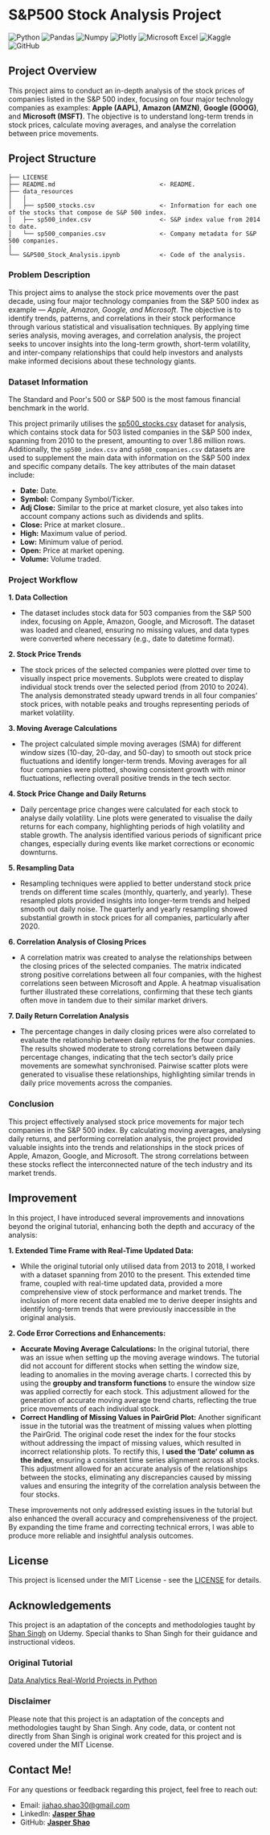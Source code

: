 # S&P500 Stock Analysis Project

![Python](https://img.shields.io/badge/Python-FFD43B?style=for-the-badge&logo=python&logoColor=blue)
![Pandas](https://img.shields.io/badge/Pandas-2C2D72?style=for-the-badge&logo=pandas&logoColor=white)
![Numpy](https://img.shields.io/badge/Numpy-777BB4?style=for-the-badge&logo=numpy&logoColor=white)
![Plotly](https://img.shields.io/badge/Plotly-239120?style=for-the-badge&logo=plotly&logoColor=white)
![Microsoft Excel](https://img.shields.io/badge/Microsoft_Excel-217346?style=for-the-badge&logo=microsoft-excel&logoColor=white)
![Kaggle](https://img.shields.io/badge/Kaggle-20BEFF?style=for-the-badge&logo=Kaggle&logoColor=white)
![GitHub](https://img.shields.io/badge/github-%23121011.svg?style=for-the-badge&logo=github&logoColor=white)

## Project Overview
This project aims to conduct an in-depth analysis of the stock prices of companies listed in the S&P 500 index, focusing on four major technology companies as examples: **Apple (AAPL)**, **Amazon (AMZN)**, **Google (GOOG)**, and **Microsoft (MSFT)**. The objective is to understand long-term trends in stock prices, calculate moving averages, and analyse the correlation between price movements.

## Project Structure

    ├── LICENSE
    ├── README.md                             <- README.
    ├── data_resources
    │   │
    │   ├── sp500_stocks.csv                  <- Information for each one of the stocks that compose de S&P 500 index.
    │   ├── sp500_index.csv                   <- S&P index value from 2014 to date.
    │   └── sp500_companies.csv               <- Company metadata for S&P 500 companies.
    │ 
    └── S&P500_Stock_Analysis.ipynb           <- Code of the analysis.

### Problem Description

This project aims to analyse the stock price movements over the past decade, using four major technology companies from the S&P 500 index as example — *Apple, Amazon, Google, and Microsoft*. The objective is to identify trends, patterns, and correlations in their stock performance through various statistical and visualisation techniques. By applying time series analysis, moving averages, and correlation analysis, the project seeks to uncover insights into the long-term growth, short-term volatility, and inter-company relationships that could help investors and analysts make informed decisions about these technology giants.

### Dataset Information

The Standard and Poor's 500 or S&P 500 is the most famous financial benchmark in the world.

This project primarily utilises the [sp500_stocks.csv](https://www.kaggle.com/datasets/andrewmvd/sp-500-stocks/data?select=sp500_stocks.csv) dataset for analysis, which contains stock data for 503 listed companies in the S&P 500 index, spanning from 2010 to the present, amounting to over 1.86 million rows. Additionally, the `sp500_index.csv` and `sp500_companies.csv` datasets are used to supplement the main data with information on the S&P 500 index and specific company details. The key attributes of the main dataset include:

- **Date:** Date.
- **Symbol:** Company Symbol/Ticker.
- **Adj Close:** Similar to the price at market closure, yet also takes into account company actions such as dividends and splits.
- **Close:** Price at market closure..
- **High:** Maximum value of period.
- **Low:** Minimum value of period.
- **Open:** Price at market opening.
- **Volume:** Volume traded.

### Project Workflow
**1. Data Collection**
- The dataset includes stock data for 503 companies from the S&P 500 index, focusing on Apple, Amazon, Google, and Microsoft. The dataset was loaded and cleaned, ensuring no missing values, and data types were converted where necessary (e.g., date to datetime format).

**2. Stock Price Trends**
- The stock prices of the selected companies were plotted over time to visually inspect price movements. Subplots were created to display individual stock trends over the selected period (from 2010 to 2024). The analysis demonstrated steady upward trends in all four companies’ stock prices, with notable peaks and troughs representing periods of market volatility.

**3. Moving Average Calculations**
- The project calculated simple moving averages (SMA) for different window sizes (10-day, 20-day, and 50-day) to smooth out stock price fluctuations and identify longer-term trends. Moving averages for all four companies were plotted, showing consistent growth with minor fluctuations, reflecting overall positive trends in the tech sector.

**4. Stock Price Change and Daily Returns**
- Daily percentage price changes were calculated for each stock to analyse daily volatility. Line plots were generated to visualise the daily returns for each company, highlighting periods of high volatility and stable growth. The analysis identified various periods of significant price changes, especially during events like market corrections or economic downturns.

**5. Resampling Data**
- Resampling techniques were applied to better understand stock price trends on different time scales (monthly, quarterly, and yearly). These resampled plots provided insights into longer-term trends and helped smooth out daily noise. The quarterly and yearly resampling showed substantial growth in stock prices for all companies, particularly after 2020.

**6. Correlation Analysis of Closing Prices**
- A correlation matrix was created to analyse the relationships between the closing prices of the selected companies. The matrix indicated strong positive correlations between all four companies, with the highest correlations seen between Microsoft and Apple. A heatmap visualisation further illustrated these correlations, confirming that these tech giants often move in tandem due to their similar market drivers.

**7. Daily Return Correlation Analysis**
- The percentage changes in daily closing prices were also correlated to evaluate the relationship between daily returns for the four companies. The results showed moderate to strong correlations between daily percentage changes, indicating that the tech sector’s daily price movements are somewhat synchronised. Pairwise scatter plots were generated to visualise these relationships, highlighting similar trends in daily price movements across the companies.

### Conclusion
This project effectively analysed stock price movements for major tech companies in the S&P 500 index. By calculating moving averages, analysing daily returns, and performing correlation analysis, the project provided valuable insights into the trends and relationships in the stock prices of Apple, Amazon, Google, and Microsoft. The strong correlations between these stocks reflect the interconnected nature of the tech industry and its market trends.

## Improvement
In this project, I have introduced several improvements and innovations beyond the original tutorial, enhancing both the depth and accuracy of the analysis:

**1.	Extended Time Frame with Real-Time Updated Data:**
- While the original tutorial only utilised data from 2013 to 2018, I worked with a dataset spanning from 2010 to the present. This extended time frame, coupled with real-time updated data, provided a more comprehensive view of stock performance and market trends. The inclusion of more recent data enabled me to derive deeper insights and identify long-term trends that were previously inaccessible in the original analysis.

**2.	Code Error Corrections and Enhancements:**
- **Accurate Moving Average Calculations:** In the original tutorial, there was an issue when setting up the moving average windows. The tutorial did not account for different stocks when setting the window size, leading to anomalies in the moving average charts. I corrected this by using the **groupby and transform functions** to ensure the window size was applied correctly for each stock. This adjustment allowed for the generation of accurate moving average trend charts, reflecting the true price movements of each individual stock.
- **Correct Handling of Missing Values in PairGrid Plot:** Another significant issue in the tutorial was the treatment of missing values when plotting the PairGrid. The original code reset the index for the four stocks without addressing the impact of missing values, which resulted in incorrect relationship plots. To rectify this, I **used the ‘Date’ column as the index**, ensuring a consistent time series alignment across all stocks. This adjustment allowed for an accurate analysis of the relationships between the stocks, eliminating any discrepancies caused by missing values and ensuring the integrity of the correlation analysis between the four stocks.

These improvements not only addressed existing issues in the tutorial but also enhanced the overall accuracy and comprehensiveness of the project. By expanding the time frame and correcting technical errors, I was able to produce more reliable and insightful analysis outcomes.

## License
This project is licensed under the MIT License - see the [LICENSE](LICENSE) for details.

## Acknowledgements
This project is an adaptation of the concepts and methodologies taught by [Shan Singh](https://www.udemy.com/user/shantanu-singh-54/) on Udemy. Special thanks to Shan Singh for their guidance and instructional videos.

### Original Tutorial
[Data Analytics Real-World Projects in Python](https://www.udemy.com/course/data-analytics-projects-python/)

### Disclaimer
Please note that this project is an adaptation of the concepts and methodologies taught by Shan Singh. Any code, data, or content not directly from Shan Singh is original work created for this project and is covered under the MIT License.

## Contact Me!
For any questions or feedback regarding this project, feel free to reach out:
- Email: jiahao.shao30@gmail.com
- LinkedIn: <b>[Jasper Shao](https://www.linkedin.com/in/jasper-shao/)</b>
- GitHub: <b>[Jasper Shao](https://github.com/Jiahao30)</b>
